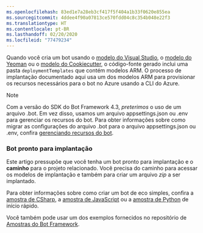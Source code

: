 ```yaml
---
ms.openlocfilehash: 83ed1e7a28eb3cf417f5f404a1b33f0620e855ea
ms.sourcegitcommit: 4ddee4f90a07813ce570fdd04c8c354b048e22f3
ms.translationtype: HT
ms.contentlocale: pt-BR
ms.lasthandoff: 02/20/2020
ms.locfileid: "77479234"
---
```

Quando você cria um bot usando o [modelo do Visual Studio](https://docs.microsoft.com/azure/bot-service/dotnet/bot-builder-dotnet-sdk-quickstart?view=azure-bot-service-4.0), o [modelo do Yeoman](https://docs.microsoft.com/azure/bot-service/javascript/bot-builder-javascript-quickstart?view=azure-bot-service-4.0) ou o [modelo do Cookiecutter](https://docs.microsoft.com/azure/bot-service/python/bot-builder-python-quickstart?view=azure-bot-service-4.0), o código-fonte gerado inclui uma pasta `deploymentTemplates` que contém modelos ARM. O processo de implantação documentado aqui usa um dos modelos ARM para provisionar os recursos necessários para o bot no Azure usando a CLI do Azure.

> [!NOTE]
> Com a versão do SDK do Bot Framework 4.3, _preterimos_ o uso de um arquivo .bot. Em vez disso, usamos um arquivo appsettings.json ou .env para gerenciar os recursos do bot. Para obter informações sobre como migrar as configurações do arquivo .bot para o arquivo appsettings.json ou .env, confira [gerenciando recursos do bot](https://docs.microsoft.com/azure/bot-service/bot-file-basics?view=azure-bot-service-4.0).

### <a name="bot-ready-to-deploy"></a>Bot pronto para implantação

Este artigo pressupõe que você tenha um bot pronto para implantação e o **caminho** para o projeto relacionado. Você precisa do caminho para acessar os modelos de implantação e também para criar um arquivo *zip* a ser implantado.

Para obter informações sobre como criar um bot de eco simples, confira a [amostra de CSharp](~/dotnet/bot-builder-dotnet-sdk-quickstart.md), a [amostra de JavaScript](~/javascript/bot-builder-javascript-quickstart.md) ou a [amostra de Python](~/python/bot-builder-python-quickstart.md) de início rápido.

Você também pode usar um dos exemplos fornecidos no repositório de [Amostras do Bot Framework](https://github.com/Microsoft/BotBuilder-Samples/blob/master/README.md).
